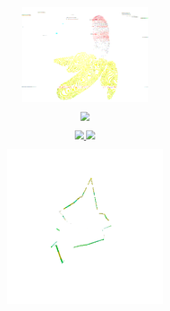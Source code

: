 <p align="center">
  <img width="45%" src="./assets/images/banana.gif" alt="" />
</p>

<!-- Hi I'm Paul 👋>

# Statistics:
<!-- <p align="center">
  <img width="60%" src="./assets/images/stats.gif" alt="" />
</p> -->
<p align="center">
  <a href="https://wakatime.com/@pauldev">
    <img src="https://github-readme-stats.vercel.app/api/wakatime?username=pauldev&show_icons=true&theme=dark"/>
  </a>
</p>
<p align="center">
  <a href="#">
    <img src="https://github-readme-stats.vercel.app/api/top-langs/?username=pauldev20&theme=dark"/>
  </a>
  <a href="#">
    <img src="https://github-readme-stats.vercel.app/api?username=pauldev20&theme=dark&line_height=40"/>
  </a>
</p>

<p align="center">
  <img width="55%" src="./assets/images/cube.gif" alt="" />
</p>

<!--
[![Top Langs](https://github-readme-stats.vercel.app/api/top-langs/?username=pauldev20&theme=dark)](https://github.com/anuraghazra/github-readme-stats)
[![Anurag's GitHub stats](https://github-readme-stats.vercel.app/api?username=pauldev20&theme=dark&line_height=40)](https://github.com/anuraghazra/github-readme-stats)
**pauldev20/pauldev20** is a ✨ _special_ ✨ repository because its `README.md` (this file) appears on your GitHub profile.

Here are some ideas to get you started:

- 🔭 I’m currently working on ...
- 🌱 I’m currently learning ...
- 👯 I’m looking to collaborate on ...
- 🤔 I’m looking for help with ...
- 💬 Ask me about ...
- 📫 How to reach me: ...
- 😄 Pronouns: ...
- ⚡ Fun fact: ...

<img src="https://github-readme-streak-stats.herokuapp.com?user=pauldev20&theme=dark&date_format=M%20j%5B%2C%20Y%5D"/>
<img src="https://github-readme-stats.vercel.app/api?username=pauldev20&theme=dark&line_height=40">
<div style="width:100%">
  <div style="float:left;">
    <img width="40%" src="./assets/images/graph.gif" alt="" />
  </div>
  <div style="float:right;">
    <img width="40%" src="./assets/images/cube.gif" alt="" />
  </div>
</div>


-->
